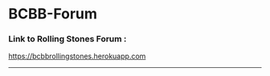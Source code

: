 # BCBB-Forum

### Link to Rolling Stones Forum :

https://bcbbrollingstones.herokuapp.com

_____________________________________________________________________________
